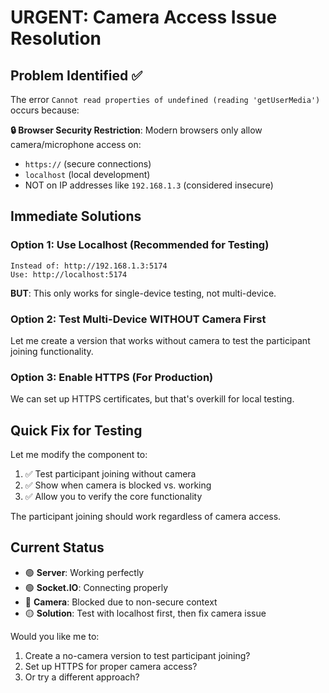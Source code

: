 # URGENT: Camera Access Issue Resolution

## Problem Identified ✅

The error `Cannot read properties of undefined (reading 'getUserMedia')` occurs because:

**🔒 Browser Security Restriction**: Modern browsers only allow camera/microphone access on:

- `https://` (secure connections)
- `localhost` (local development)
- NOT on IP addresses like `192.168.1.3` (considered insecure)

## Immediate Solutions

### Option 1: Use Localhost (Recommended for Testing)

```
Instead of: http://192.168.1.3:5174
Use: http://localhost:5174
```

**BUT**: This only works for single-device testing, not multi-device.

### Option 2: Test Multi-Device WITHOUT Camera First

Let me create a version that works without camera to test the participant joining functionality.

### Option 3: Enable HTTPS (For Production)

We can set up HTTPS certificates, but that's overkill for local testing.

## Quick Fix for Testing

Let me modify the component to:

1. ✅ Test participant joining without camera
2. ✅ Show when camera is blocked vs. working
3. ✅ Allow you to verify the core functionality

The participant joining should work regardless of camera access.

## Current Status

- 🟢 **Server**: Working perfectly
- 🟢 **Socket.IO**: Connecting properly
- 🔴 **Camera**: Blocked due to non-secure context
- 🟡 **Solution**: Test with localhost first, then fix camera issue

Would you like me to:

1. Create a no-camera version to test participant joining?
2. Set up HTTPS for proper camera access?
3. Or try a different approach?
